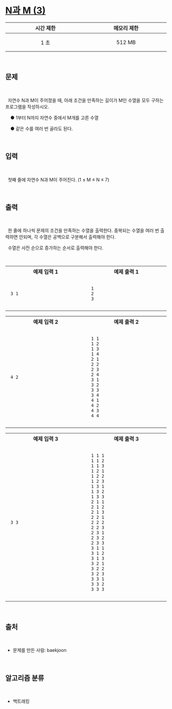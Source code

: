 # [N과 M (3)](https://www.acmicpc.net/problem/15651)

<center>

| 시간 제한 | 메모리 제한 |
| :-------: | :---------: |
|   1 초    |   512 MB    |

</center>
<br />

## 문제

<br />

&nbsp; 자연수 N과 M이 주어졌을 때, 아래 조건을 만족하는 길이가 M인 수열을 모두 구하는 프로그램을 작성하시오.

&nbsp; &nbsp; ● 1부터 N까지 자연수 중에서 M개를 고른 수열

&nbsp; &nbsp; ● 같은 수를 여러 번 골라도 된다.

<br />

## 입력

<br />

&nbsp; 첫째 줄에 자연수 N과 M이 주어진다. (1 ≤ M ≤ N ≤ 7)

<br />

## 출력

<br />

&nbsp; 한 줄에 하나씩 문제의 조건을 만족하는 수열을 출력한다. 중복되는 수열을 여러 번 출력하면 안되며, 각 수열은 공백으로 구분해서 출력해야 한다.

&nbsp; 수열은 사전 순으로 증가하는 순서로 출력해야 한다.

<br />
<center>
<style>th {width: 30vw; text-align: center;} td {padding: 1em;}</style>
<table><tr><th>예제 입력 1</th><th>예제 출력 1</th></tr><tr><td>

```
3 1
```

</td><td>

```
1
2
3
```

</td></tr></table>
<table><tr><th>예제 입력 2</th><th>예제 출력 2</th></tr><tr><td>

```
4 2
```

</td><td>

```
1 1
1 2
1 3
1 4
2 1
2 2
2 3
2 4
3 1
3 2
3 3
3 4
4 1
4 2
4 3
4 4
```

</td></tr></table>
<table><tr><th>예제 입력 3</th><th>예제 출력 3</th></tr><tr><td>

```
3 3
```

</td><td>

```
1 1 1
1 1 2
1 1 3
1 2 1
1 2 2
1 2 3
1 3 1
1 3 2
1 3 3
2 1 1
2 1 2
2 1 3
2 2 1
2 2 2
2 2 3
2 3 1
2 3 2
2 3 3
3 1 1
3 1 2
3 1 3
3 2 1
3 2 2
3 2 3
3 3 1
3 3 2
3 3 3
```

</td></tr></table>
</center>
<br />

## 출처

<br />

- 문제를 만든 사람: baekjoon

<br />

## 알고리즘 분류

<br />

- 백트래킹
